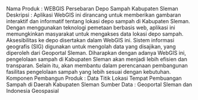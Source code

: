 Nama Produk : WEBGIS Persebaran Depo Sampah Kabupaten Sleman
Deskripsi : Aplikasi WebGIS ini dirancang untuk memberikan gambaran interaktif dan informatif tentang lokasi depo sampah di Kabupaten Sleman. Dengan menggunakan teknologi pemetaan berbasis web, aplikasi ini memungkinkan masyarakat untuk mengakses data lokasi depo sampah. Aksesibilitas ke depo disertakan dalam WebGIS ini. Sistem informasi geografis (SIG) digunakan untuk mengolah data yang disajikan, yang diperoleh dari Geoportal Sleman. Diharapkan dengan adanya WebGIS ini, pengelolaan sampah di Kabupaten Sleman akan menjadi lebih efisien dan transparan. Selain itu, akan membantu dalam perencanaan pembangunan fasilitas pengelolaan sampah yang lebih sesuai dengan kebutuhan. 
Komponen Pembangun Produk : Data Titik Lokasi Tempat Pembuangan Sampah di Daerah Kabupaten Sleman
Sumber Data : Geoportal Sleman dan Indonesia Geospasial 

